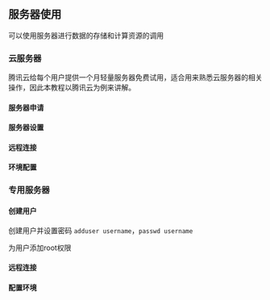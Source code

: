## 服务器使用
可以使用服务器进行数据的存储和计算资源的调用

### 云服务器
腾讯云给每个用户提供一个月轻量服务器免费试用，适合用来熟悉云服务器的相关操作，因此本教程以腾讯云为例来讲解。
#### 服务器申请

#### 服务器设置

#### 远程连接

#### 环境配置

### 专用服务器
#### 创建用户
创建用户并设置密码
`adduser username`，`passwd username`

为用户添加root权限

#### 远程连接

#### 配置环境
